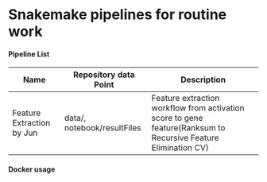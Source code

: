 # Snakemake pipelines for routine work

#### Pipeline List
| Name | Repository data Point | Description |
|---------|---------|---------|
| Feature Extraction by Jun | data/, notebook/resultFiles | Feature extraction workflow from activation score to gene feature(Ranksum to Recursive Feature Elimination CV) |

#### Docker usage
